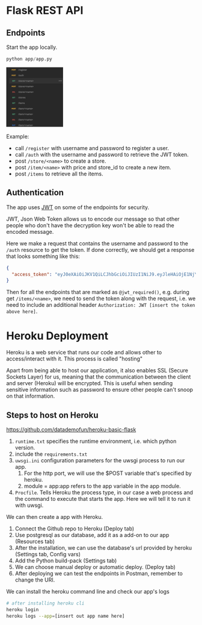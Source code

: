 # Flask REST API

## Endpoints

Start the app locally.

```python
python app/app.py
```

<img src=screenshots/endpoints.png width=30% height=30%>

Example:

- call `/register` with username and password to register a user.
- call `/auth` with the username and password to retrieve the JWT token.
- post `/store/<name>` to create a store.
- post `/item/<name>` with price and store_id to create a new item.
- post `/items` to retrieve all the items.

## Authentication

The app uses [JWT](https://pythonhosted.org/Flask-JWT/) on some of the endpoints for security.

JWT, Json Web Token allows us to encode our message so that other people who don't have the decryption key won't be able to read the encoded message.

Here we make a request that contains the username and password to the `/auth` resource to get the token. If done correctly, we should get a response that looks something like this:

```json
{
  "access_token": "eyJ0eXAiOiJKV1QiLCJhbGciOiJIUzI1NiJ9.eyJleHAiOjE1NjY0NDU5NDEsImlhdCI6MTU2NjQ0NTY0MSwibmJmIjoxNTY2NDQ1NjQxLCJpZGVudGl0eSI6MX0.0P9OQoNyHKfB6B9NAVeZTKdVTZULOqgz8JgGCz-5y8k"
}
```

Then for all the endpoints that are marked as `@jwt_required()`, e.g. during get `/items/<name>`, we need to send the token along with the request, i.e. we need to include an additional header `Authorization: JWT [insert the token above here]`.

# Heroku Deployment

Heroku is a web service that runs our code and allows other to access/interact with it.
This process is called "hosting"

Apart from being able to host our application, it also enables SSL (Secure Sockets Layer)
for us, meaning that the communication between the client and server (Heroku) will be encrypted.
This is useful when sending sensitive information such as password to ensure other people can't
snoop on that information.

## Steps to host on Heroku

https://github.com/datademofun/heroku-basic-flask

1. `runtime.txt` specifies the runtime environment, i.e. which python version.
2. include the `requirements.txt`
3. `uwsgi.ini` configuration parameters for the uwsgi process to run our app.
    1. For the http port, we will use the $POST variable that's specified by heroku.
    2. module = app:app refers to the app variable in the app module.
4. `Procfile`. Tells Heroku the process type, in our case a web process and the command to execute that starts the app. Here we will tell it to run it with uwsgi.


We can then create a app with Heroku.

1. Connect the Github repo to Heroku (Deploy tab)
2. Use postgresql as our database, add it as a add-on to our app (Resources tab)
3. After the installation, we can use the database's url provided by heroku (Settings tab, Config vars)
4. Add the Python build-pack (Settings tab)
5. We can choose manual deploy or automatic deploy. (Deploy tab)
6. After deploying we can test the endpoints in Postman, remember to change the URI.

We can install the heroku command line and check our app's logs

```bash
# after installing heroku cli
heroku login
heroku logs --app=[insert out app name here]
```
